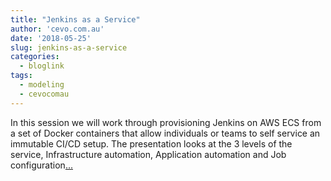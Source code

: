 ```yaml
---
title: "Jenkins as a Service"
author: 'cevo.com.au'
date: '2018-05-25'
slug: jenkins-as-a-service
categories:
  - bloglink
tags:
  - modeling
  - cevocomau
---
```


In this session we will work through provisioning Jenkins on AWS ECS from a set of Docker containers that allow individuals or teams to self service an immutable CI/CD setup. The presentation looks at the 3 levels of the service, Infrastructure automation, Application automation and Job configuration[... <i class="fas fa-external-link-alt"></i>](https://cevo.com.au/post/2018-05-25-jenkins-as-a-service/)

